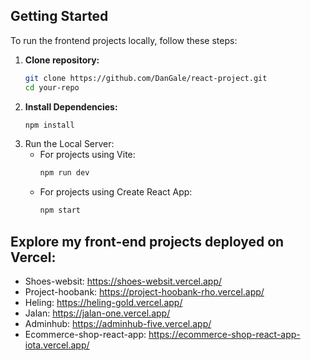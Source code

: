 
## Getting Started

To run the frontend projects locally, follow these steps:

1. **Clone repository:**
   ```bash
   git clone https://github.com/DanGale/react-project.git
   cd your-repo
   
2. **Install Dependencies:**
   ```bash
   npm install
   
4. Run the Local Server:
   - For projects using Vite:
     ```bash
     npm run dev
   - For projects using Create React App:
     ```bash
     npm start

## Explore my front-end projects deployed on Vercel:
- Shoes-websit: https://shoes-websit.vercel.app/
- Project-hoobank: https://project-hoobank-rho.vercel.app/
- Heling: https://heling-gold.vercel.app/
- Jalan: https://jalan-one.vercel.app/
- Adminhub: https://adminhub-five.vercel.app/
- Ecommerce-shop-react-app: https://ecommerce-shop-react-app-iota.vercel.app/

